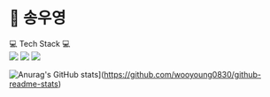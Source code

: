 # 🌱 송우영


💻 Tech Stack 💻
<br />
<img src="https://img.shields.io/badge/JavaScript-F7DF1E?style=flat-square&logo=JavaScript&logoColor=white"/>
<img src="https://img.shields.io/badge/TypeScript-F8D1E?style=flat-square&logo=TypeScript&logoColor=white"/>
<img src="https://img.shields.io/badge/React-61DAFB?style=flat-square&logo=React&logoColor=white"/>

![Anurag's GitHub stats](https://github-readme-stats.vercel.app/api?username=wooyoung0830)](https://github.com/wooyoung0830/github-readme-stats)

